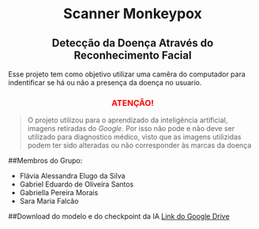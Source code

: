 <h1 align="center" style="font-weight: bold;"> Scanner Monkeypox </h1> 
<h2 align="center"> Detecção da Doença Através do Reconhecimento Facial </h2>

Esse projeto tem como objetivo utilizar uma camêra do computador para indentificar se há ou não a presença da doença no usuario.

<h3 align="center" style="color: red;"> ATENÇÃO! </h3>

> O projeto utilizou para o aprendizado da inteligência artificial, imagens retiradas do *Google*. Por isso não pode e não deve ser utilizado para diagnostico médico, visto que as imagens utilizidas podem ter sido alteradas ou não corresponder às marcas da doença

##Membros do Grupo:
- Flávia Alessandra Elugo da Silva
- Gabriel Eduardo de Oliveira Santos
- Gabriella Pereira Morais
- Sara Maria Falcão

##Download do modelo e do checkpoint da IA
[Link do Google Drive](https://drive.google.com/drive/folders/1hVs8NXezPNPsStefC4GCwavip0HYurPv?usp=sharing)
